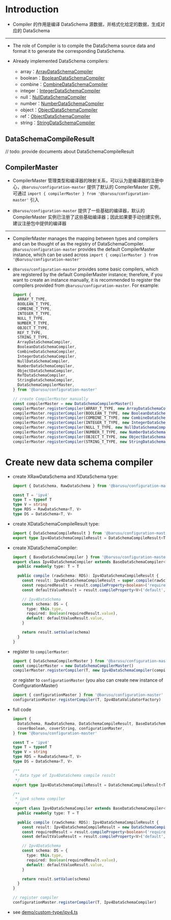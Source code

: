 # Introduction

* Compiler 的作用是编译 DataSchema 源数据，并格式化给定的数据，生成对应的 DataSchema

---

* The role of Compiler is to compile the DataSchema source data and format it to generate the corresponding DataSchema.

* Already implemented DataSchema compilers:

  - array：[ArrayDataSchemaCompiler](../src/compiler/array.ts)
  - boolean：[BooleanDataSchemaCompiler](../src/compiler/boolean.ts)
  - combine：[CombineDataSchemaCompiler](../src/compiler/combine.ts)
  - integer：[IntegerDataSchemaCompiler](../src/compiler/integer.ts)
  - null：[NullDataSchemaCompiler](../src/compiler/null.ts)
  - number：[NumberDataSchemaCompiler](../src/compiler/number.ts)
  - object：[ObjectDataSchemaCompiler](../src/compiler/object.ts)
  - ref：[ObjectDataSchemaCompiler](../src/compiler/ref.ts)
  - string：[StringDataSchemaCompiler](../src/compiler/string.ts)

## DataSchemaCompileResult

  // todo: provide documents about DataSchemaCompileResult

## CompilerMaster
  * CompilerMaster 管理类型和编译器的映射关系，可以认为是编译器的注册中心，`@barusu/configuration-master` 提供了默认的 CompilerMaster 实例，可通过 `import { compilerMaster } from '@barusu/configuration-master'` 引入

  * `@barusu/configuration-master` 提供了一些基础的编译器，默认的 CompilerMaster 实例已注册了这些基础编译器；因此如果要手动创建实例，建议注册包中提供的编译器

  ---

  * CompilerMaster manages the mapping between types and compilers and can be thought of as the registry of DataSchemaCompiler. `@barusu/configuration-master` provides the default CompilerMaster instance, which can be used across `import { compilerMaster } from '@barusu/configuration-master'`

  * `@barusu/configuration-master` provides some basic compilers, which are registered by the default CompilerMaster instance; therefore, if you want to create an instance manually, it is recommended to register the compilers provided from `@barusu/configuration-master`. For example:

    ```typescript
    import {
      ARRAY_T_TYPE,
      BOOLEAN_T_TYPE,
      COMBINE_T_TYPE,
      INTEGER_T_TYPE,
      NULL_T_TYPE,
      NUMBER_T_TYPE,
      OBJECT_T_TYPE,
      REF_T_TYPE,
      STRING_T_TYPE,
      ArrayDataSchemaCompiler,
      BooleanDataSchemaCompiler,
      CombineDataSchemaCompiler,
      IntegerDataSchemaCompiler,
      NullDataSchemaCompiler,
      NumberDataSchemaCompiler,
      ObjectDataSchemaCompiler,
      RefDataSchemaCompiler,
      StringDataSchemaCompiler,
      DataSchemaCompilerMaster,
    } from '@barusu/configuration-master'

    // create CompilerMaster manually
    const compilerMaster = new DataSchemaCompilerMaster()
    compilerMaster.registerCompiler(ARRAY_T_TYPE, new ArrayDataSchemaCompiler(compilerMaster))
    compilerMaster.registerCompiler(BOOLEAN_T_TYPE, new BooleanDataSchemaCompiler())
    compilerMaster.registerCompiler(COMBINE_T_TYPE, new CombineDataSchemaCompiler(compilerMaster))
    compilerMaster.registerCompiler(INTEGER_T_TYPE, new IntegerDataSchemaCompiler())
    compilerMaster.registerCompiler(NULL_T_TYPE, new NullDataSchemaCompiler())
    compilerMaster.registerCompiler(NUMBER_T_TYPE, new NumberDataSchemaCompiler())
    compilerMaster.registerCompiler(OBJECT_T_TYPE, new ObjectDataSchemaCompiler(compilerMaster))
    compilerMaster.registerCompiler(STRING_T_TYPE, new StringDataSchemaCompiler())
    ```

# Create new data schema compiler
  * create XRawDataSchema and XDataSchema type:
    ```typescript
    import { DataSchema, RawDataSchema } from '@barusu/configuration-master'

    const T = 'ipv4'
    type T = typeof T
    type V = string
    type RDS = RawDataSchema<T, V>
    type DS = DataSchema<T, V>
    ```

  * create XDataSchemaCompileResult type:
    ```typescript
    import { DataSchemaCompileResult } from '@barusu/configuration-master'
    export type Ipv4DataSchemaCompileResult = DataSchemaCompileResult<T, V, RDS, DS>
    ```

  * create XDataSchemaCompiler:
    ```typescript
    import { BaseDataSchemaCompiler } from '@barusu/configuration-master'
    export class Ipv4DataSchemaCompiler extends BaseDataSchemaCompiler<T, V, RDS, DS> {
      public readonly type: T = T

      public compile (rawSchema: RDS): Ipv4DataSchemaCompileResult {
        const result: Ipv4DataSchemaCompileResult = super.compile(rawSchema)
        const requiredResult = result.compileProperty<boolean>('required', coverBoolean, false)
        const defaultValueResult = result.compileProperty<V>('default', coverString)

        // Ipv4DataSchema
        const schema: DS = {
          type: this.type,
          required: Boolean(requiredResult.value),
          default: defaultValueResult.value,
        }

        return result.setValue(schema)
      }
    }
    ```

  * register to `compilerMaster`:
    ```typescript
    import { DataSchemaCompilerMaster } from '@barusu/configuration-master'
    const compilerMaster = new DataSchemaCompilerMaster()
    compilerMaster.registerCompiler(T, new Ipv4DataSchemaCompiler(compilerMaster))
    ```

    or register to `configurationMaster` (you also can create new instance of ConfigurationMaster)
    ```typescript
    import { configurationMaster } from '@barusu/configuration-master'
    configurationMaster.registerCompiler(T, Ipv4DataValidatorFactory)
    ```

  * full code

    ```typescript
    import {
      DataSchema, RawDataSchema, DataSchemaCompileResult, BaseDataSchemaCompiler,
      coverBoolean, coverString, configurationMaster,
    } from '@barusu/configuration-master'

    const T = 'ipv4'
    type T = typeof T
    type V = string
    type RDS = RawDataSchema<T, V>
    type DS = DataSchema<T, V>

    /**
     * data type of Ipv4DataSchema compile result
     */
    export type Ipv4DataSchemaCompileResult = DataSchemaCompileResult<T, V, RDS, DS>

    /**
     * ipv4 schema compiler
     */
    export class Ipv4DataSchemaCompiler extends BaseDataSchemaCompiler<T, V, RDS, DS> {
      public readonly type: T = T

      public compile (rawSchema: RDS): Ipv4DataSchemaCompileResult {
        const result: Ipv4DataSchemaCompileResult = new DataSchemaCompileResult(rawSchema)
        const requiredResult = result.compileProperty<boolean>('required', coverBoolean, false)
        const defaultValueResult = result.compileProperty<V>('default', coverString)

        // Ipv4DataSchema
        const schema: DS = {
          type: this.type,
          required: Boolean(requiredResult.value),
          default: defaultValueResult.value,
        }

        return result.setValue(schema)
      }
    }

    // register compiler
    configurationMaster.registerCompiler(T, Ipv4DataSchemaCompiler)
    ```

  * see [demo/custom-type/ipv4.ts](../demo/custom-type/ipv4.ts)
